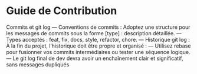 # Guide de Contribution

Commits et git log
— Conventions de commits : Adoptez une structure pour les messages
de commits sous la forme [type] : description détaillée.
— Types acceptés : feat, fix, docs, style, refactor, chore.
— Historique git log : À la fin du projet, l’historique doit être propre et
organisé :
— Utilisez rebase pour fusionner vos commits intermédiaires ou tester
une séquence logique.
— Le git log final de dev devra avoir un enchaînement clair et significatif, sans messages dupliqués